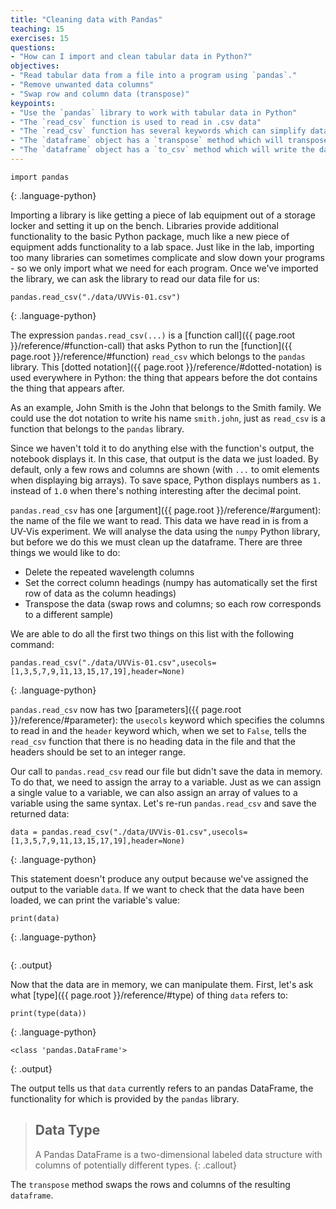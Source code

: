 ```yaml
---
title: "Cleaning data with Pandas"
teaching: 15
exercises: 15
questions:
- "How can I import and clean tabular data in Python?"
objectives:
- "Read tabular data from a file into a program using `pandas`."
- "Remove unwanted data columns"
- "Swap row and column data (transpose)"
keypoints:
- "Use the `pandas` library to work with tabular data in Python"
- "The `read_csv` function is used to read in .csv data"
- "The `read_csv` function has several keywords which can simplify data parsing"
- "The `dataframe` object has a `transpose` method which will transpose rows and columns"
- "The `dataframe` object has a `to_csv` method which will write the dataframe to a file"
---
```


~~~
import pandas
~~~
{: .language-python}

Importing a library is like getting a piece of lab equipment out of a storage locker and setting it
up on the bench. Libraries provide additional functionality to the basic Python package, much like
a new piece of equipment adds functionality to a lab space. Just like in the lab, importing too
many libraries can sometimes complicate and slow down your programs - so we only import what we
need for each program. Once we've imported the library, we can ask the library to read our data
file for us:

~~~
pandas.read_csv("./data/UVVis-01.csv")
~~~
{: .language-python}

The expression `pandas.read_csv(...)` is a [function call]({{ page.root }}/reference/#function-call)
that asks Python to run the [function]({{ page.root }}/reference/#function) `read_csv` which
belongs to the `pandas` library. This [dotted notation]({{ page.root }}/reference/#dotted-notation)
is used everywhere in Python: the thing that appears before the dot contains the thing that
appears after.

As an example, John Smith is the John that belongs to the Smith family.
We could use the dot notation to write his name `smith.john`,
just as `read_csv` is a function that belongs to the `pandas` library.

Since we haven't told it to do anything else with the function's output,
the notebook displays it.
In this case,
that output is the data we just loaded.
By default,
only a few rows and columns are shown
(with `...` to omit elements when displaying big arrays).
To save space,
Python displays numbers as `1.` instead of `1.0`
when there's nothing interesting after the decimal point.

`pandas.read_csv` has one [argument]({{ page.root }}/reference/#argument): the name of the file we want to read.
This data we have read in is from a UV-Vis experiment. 
We will analyse the data using the `numpy` Python library, but before we do this we must clean up the dataframe. There are three things we would like to do:

* Delete the repeated wavelength columns
* Set the correct column headings (numpy has automatically set the first row of data as the column headings)
* Transpose the data (swap rows and columns; so each row corresponds to a different sample)

We are able to do all the first two things on this list with the following command:

~~~
pandas.read_csv("./data/UVVis-01.csv",usecols=[1,3,5,7,9,11,13,15,17,19],header=None)
~~~
{: .language-python}

`pandas.read_csv` now has two [parameters]({{ page.root }}/reference/#parameter): the `usecols` keyword which specifies the columns to read in and the `header` keyword which, when we set to `False`, tells the `read_csv` function that there is no heading data in the file and that the headers should be set to an integer range. 

Our call to `pandas.read_csv` read our file
but didn't save the data in memory.
To do that,
we need to assign the array to a variable. Just as we can assign a single value to a variable, we
can also assign an array of values to a variable using the same syntax.  Let's re-run
`pandas.read_csv` and save the returned data:

~~~
data = pandas.read_csv("./data/UVVis-01.csv",usecols=[1,3,5,7,9,11,13,15,17,19],header=None)
~~~
{: .language-python}

This statement doesn't produce any output because we've assigned the output to the variable `data`.
If we want to check that the data have been loaded,
we can print the variable's value:

~~~
print(data)
~~~
{: .language-python}

~~~
~~~
{: .output}

Now that the data are in memory,
we can manipulate them.
First,
let's ask what [type]({{ page.root }}/reference/#type) of thing `data` refers to:

~~~
print(type(data))
~~~
{: .language-python}

~~~
<class 'pandas.DataFrame'>
~~~
{: .output}

The output tells us that `data` currently refers to
an pandas DataFrame, the functionality for which is provided by the `pandas` library.

> ## Data Type
>
> A Pandas DataFrame is a two-dimensional labeled data structure with 
> columns of potentially different types.
{: .callout}

The `transpose` method swaps the rows and columns of the resulting `dataframe`.
